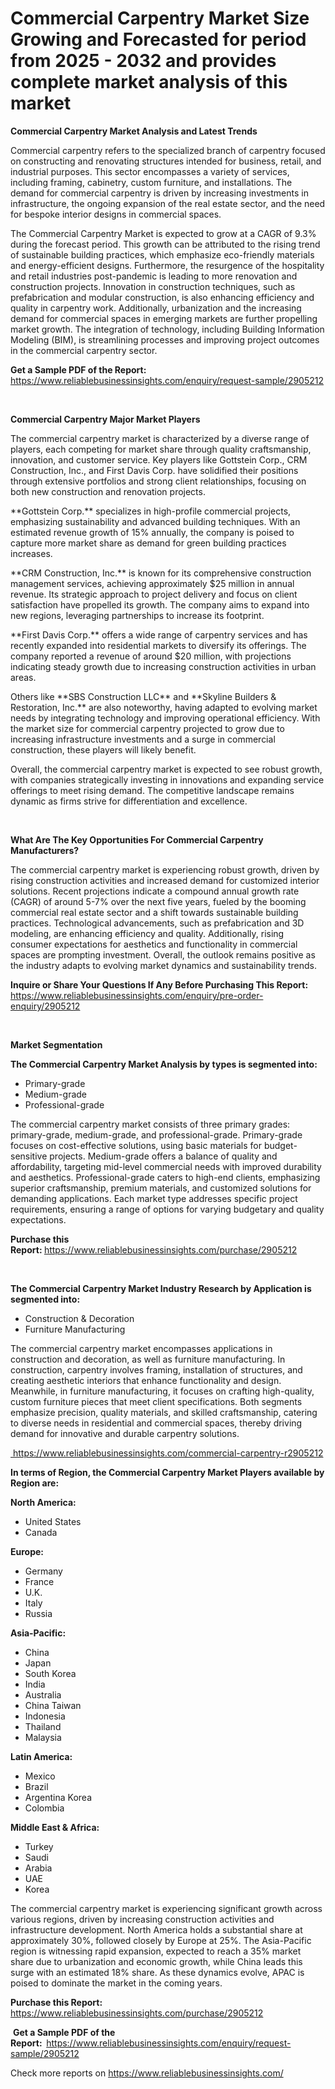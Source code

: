 <p><h1>Commercial Carpentry Market Size Growing and Forecasted for period from 2025 - 2032 and provides complete market analysis of this market</h1></p><p><strong>Commercial Carpentry Market Analysis and Latest Trends</strong></p>
<p><p>Commercial carpentry refers to the specialized branch of carpentry focused on constructing and renovating structures intended for business, retail, and industrial purposes. This sector encompasses a variety of services, including framing, cabinetry, custom furniture, and installations. The demand for commercial carpentry is driven by increasing investments in infrastructure, the ongoing expansion of the real estate sector, and the need for bespoke interior designs in commercial spaces.</p><p>The Commercial Carpentry Market is expected to grow at a CAGR of 9.3% during the forecast period. This growth can be attributed to the rising trend of sustainable building practices, which emphasize eco-friendly materials and energy-efficient designs. Furthermore, the resurgence of the hospitality and retail industries post-pandemic is leading to more renovation and construction projects. Innovation in construction techniques, such as prefabrication and modular construction, is also enhancing efficiency and quality in carpentry work. Additionally, urbanization and the increasing demand for commercial spaces in emerging markets are further propelling market growth. The integration of technology, including Building Information Modeling (BIM), is streamlining processes and improving project outcomes in the commercial carpentry sector.</p></p>
<p><strong>Get a Sample PDF of the Report:&nbsp;</strong> <a href="https://www.reliablebusinessinsights.com/enquiry/request-sample/2905212?utm_campaign=3359&utm_medium=2&utm_source=Github&utm_content=ia&utm_term=12032025&utm_id=commercial-carpentry">https://www.reliablebusinessinsights.com/enquiry/request-sample/2905212</a></p>
<p>&nbsp;</p>
<p><strong>Commercial Carpentry Major Market Players</strong></p>
<p><p>The commercial carpentry market is characterized by a diverse range of players, each competing for market share through quality craftsmanship, innovation, and customer service. Key players like Gottstein Corp., CRM Construction, Inc., and First Davis Corp. have solidified their positions through extensive portfolios and strong client relationships, focusing on both new construction and renovation projects.</p><p>**Gottstein Corp.** specializes in high-profile commercial projects, emphasizing sustainability and advanced building techniques. With an estimated revenue growth of 15% annually, the company is poised to capture more market share as demand for green building practices increases.</p><p>**CRM Construction, Inc.** is known for its comprehensive construction management services, achieving approximately $25 million in annual revenue. Its strategic approach to project delivery and focus on client satisfaction have propelled its growth. The company aims to expand into new regions, leveraging partnerships to increase its footprint.</p><p>**First Davis Corp.** offers a wide range of carpentry services and has recently expanded into residential markets to diversify its offerings. The company reported a revenue of around $20 million, with projections indicating steady growth due to increasing construction activities in urban areas.</p><p>Others like **SBS Construction LLC** and **Skyline Builders & Restoration, Inc.** are also noteworthy, having adapted to evolving market needs by integrating technology and improving operational efficiency. With the market size for commercial carpentry projected to grow due to increasing infrastructure investments and a surge in commercial construction, these players will likely benefit.</p><p>Overall, the commercial carpentry market is expected to see robust growth, with companies strategically investing in innovations and expanding service offerings to meet rising demand. The competitive landscape remains dynamic as firms strive for differentiation and excellence.</p></p>
<p>&nbsp;</p>
<p><strong>What Are The Key Opportunities For Commercial Carpentry Manufacturers?</strong></p>
<p><p>The commercial carpentry market is experiencing robust growth, driven by rising construction activities and increased demand for customized interior solutions. Recent projections indicate a compound annual growth rate (CAGR) of around 5-7% over the next five years, fueled by the booming commercial real estate sector and a shift towards sustainable building practices. Technological advancements, such as prefabrication and 3D modeling, are enhancing efficiency and quality. Additionally, rising consumer expectations for aesthetics and functionality in commercial spaces are prompting investment. Overall, the outlook remains positive as the industry adapts to evolving market dynamics and sustainability trends.</p></p>
<p><strong>Inquire or Share Your Questions If Any Before Purchasing This Report:</strong> <a href="https://www.reliablebusinessinsights.com/enquiry/pre-order-enquiry/2905212?utm_campaign=3359&utm_medium=2&utm_source=Github&utm_content=ia&utm_term=12032025&utm_id=commercial-carpentry">https://www.reliablebusinessinsights.com/enquiry/pre-order-enquiry/2905212</a></p>
<p>&nbsp;</p>
<p><strong>Market Segmentation</strong></p>
<p><strong>The Commercial Carpentry Market Analysis by types is segmented into:</strong></p>
<p><ul><li>Primary-grade</li><li>Medium-grade</li><li>Professional-grade</li></ul></p>
<p><p>The commercial carpentry market consists of three primary grades: primary-grade, medium-grade, and professional-grade. Primary-grade focuses on cost-effective solutions, using basic materials for budget-sensitive projects. Medium-grade offers a balance of quality and affordability, targeting mid-level commercial needs with improved durability and aesthetics. Professional-grade caters to high-end clients, emphasizing superior craftsmanship, premium materials, and customized solutions for demanding applications. Each market type addresses specific project requirements, ensuring a range of options for varying budgetary and quality expectations.</p></p>
<p><strong>Purchase this Report:&nbsp;</strong><a href="https://www.reliablebusinessinsights.com/purchase/2905212?utm_campaign=3359&utm_medium=2&utm_source=Github&utm_content=ia&utm_term=12032025&utm_id=commercial-carpentry">https://www.reliablebusinessinsights.com/purchase/2905212</a></p>
<p>&nbsp;</p>
<p><strong>The Commercial Carpentry Market Industry Research by Application is segmented into:</strong></p>
<p><ul><li>Construction & Decoration</li><li>Furniture Manufacturing</li></ul></p>
<p><p>The commercial carpentry market encompasses applications in construction and decoration, as well as furniture manufacturing. In construction, carpentry involves framing, installation of structures, and creating aesthetic interiors that enhance functionality and design. Meanwhile, in furniture manufacturing, it focuses on crafting high-quality, custom furniture pieces that meet client specifications. Both segments emphasize precision, quality materials, and skilled craftsmanship, catering to diverse needs in residential and commercial spaces, thereby driving demand for innovative and durable carpentry solutions.</p></p>
<p><a href="https://www.reliablebusinessinsights.com/commercial-carpentry-r2905212?utm_campaign=3359&utm_medium=2&utm_source=Github&utm_content=ia&utm_term=12032025&utm_id=commercial-carpentry">&nbsp;https://www.reliablebusinessinsights.com/commercial-carpentry-r2905212</a></p>
<p><strong>In terms of Region, the Commercial Carpentry Market Players available by Region are:</strong></p>
<p>
    <p> <strong> North America: </strong>
        <ul>
            <li>United States</li>
            <li>Canada</li>
        </ul>
        </p> 
    <p> <strong> Europe: </strong>
        <ul>
            <li>Germany</li>
            <li>France</li>
            <li>U.K.</li>
            <li>Italy</li>
            <li>Russia</li>
        </ul>
        </p> 
    <p> <strong> Asia-Pacific: </strong>
        <ul>
            <li>China</li>
            <li>Japan</li>
            <li>South Korea</li>
            <li>India</li>
            <li>Australia</li>
            <li>China Taiwan</li>
            <li>Indonesia</li>
            <li>Thailand</li>
            <li>Malaysia</li>
        </ul>
        </p> 
    <p> <strong> Latin America: </strong>
        <ul>
            <li>Mexico</li>
            <li>Brazil</li>
            <li>Argentina Korea</li>
            <li>Colombia</li>
        </ul>
        </p> 
    <p> <strong> Middle East & Africa: </strong>
        <ul>
            <li>Turkey</li>
            <li>Saudi</li>
            <li>Arabia</li>
            <li>UAE</li>
            <li>Korea</li>
        </ul>
    </p>
    </p>
<p><p>The commercial carpentry market is experiencing significant growth across various regions, driven by increasing construction activities and infrastructure development. North America holds a substantial share at approximately 30%, followed closely by Europe at 25%. The Asia-Pacific region is witnessing rapid expansion, expected to reach a 35% market share due to urbanization and economic growth, while China leads this surge with an estimated 18% share. As these dynamics evolve, APAC is poised to dominate the market in the coming years.</p></p>
<p><strong>Purchase this Report: </strong><a href="https://www.reliablebusinessinsights.com/purchase/2905212?utm_campaign=3359&utm_medium=2&utm_source=Github&utm_content=ia&utm_term=12032025&utm_id=commercial-carpentry">https://www.reliablebusinessinsights.com/purchase/2905212</a></p>
<p>&nbsp;<strong>Get a Sample PDF of the Report:&nbsp;&nbsp;</strong><a href="https://www.reliablebusinessinsights.com/enquiry/request-sample/2905212?utm_campaign=3359&utm_medium=2&utm_source=Github&utm_content=ia&utm_term=12032025&utm_id=commercial-carpentry">https://www.reliablebusinessinsights.com/enquiry/request-sample/2905212</a></p>
<p><strong></strong></p>
<p>Check more reports on <a href="https://www.reliablebusinessinsights.com/?utm_campaign=3359&utm_medium=2&utm_source=Github&utm_content=ia&utm_term=12032025&utm_id=commercial-carpentry">https://www.reliablebusinessinsights.com/</a></p>